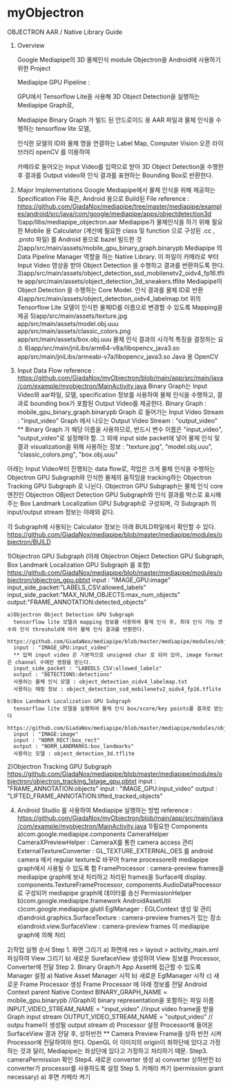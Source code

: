 # myObjectron

OBJECTRON AAR / Native Library Guide

1. Overview

    Google Mediapipe의 3D 물체인식 module Objectron을 Android에 사용하기 위한 Project
  
    Mediapipe GPU Pipeline : 
  
    GPU에서 Tensorflow Lite을 사용해 3D Object Detection을 실행하는 Mediapipe Graph로,
    
    Mediapipe Binary Graph 가 빌드 된 안드로이드 용 AAR 파일과 물체 인식을 수행하는 tensorflow lite 모델, 
    
    인식한 모델의 ID와 물체 명을 연결하는 Label Map, Computer Vision 오픈 라이브러리 openCV 를 이용하여 
    
    카메라로 들어오는 Input Video를 입력으로 받아 3D Object Detection을 수행한 후 결과를 Output video와 인식 결과를 표현하는 Bounding Box로 반환한다.
    

2. Major Implementations
  Google Mediapipe에서 물체 인식을 위해 제공하는 Specification File 혹은, Android 용으로 Build된 File
  reference : https://github.com/GiadaNox/mediapipe/tree/master/mediapipe/examples/android/src/java/com/google/mediapipe/apps/objectdetection3d
  1)app/libs/mediapipe_objectron.aar
    Mediapipe가 물체인식을 하기 위해 필요한 Mobile 용 Calculator (계산에 필요한 class 및 function  으로 구성된 .cc , .proto 파일) 를 Android 용으로 bazel 빌드한 것
  2)app/src/main/assets/mobile_gpu_binary_graph.binarypb
    Mediapipe 의 Data Pipeline Manager 역할을 하는 Native Library. 이 파일이 카메라로 부터 Input Video 영상을 받아 Object Detection 을 수행하고 결과를 반환하도록 한다.
  3)app/src/main/assets/object_detection_ssd_mobilenetv2_oidv4_fp16.tflite
    app/src/main/assets/object_detection_3d_sneakers.tflite
    Mediapipe의 Object Detection 을 수행하는 Core Model. 인식 결과를 물체 ID로 반환
  4)app/src/main/assets/object_detection_oidv4_labelmap.txt
    위의 Tensorflow Lite 모델이 인식한 물체ID를 이름으로 변경할 수 있도록 Mapping을 제공
  5)app/src/main/assets/texture.jpg
    app/src/main/assets/model.obj.uuu
    app/src/main/assets/classic_colors.png
    app/src/main/assets/box.obj.uuu
    물체 인식 결과의 시각적 특징을 결정하는 요소
  6)app/src/main/jniLibs/arm64-v8a/libopencv_java3.so
    app/src/main/jniLibs/armeabi-v7a/libopencv_java3.so
    Java 용 OpenCV
    
3. Input Data Flow
  reference : https://github.com/GiadaNox/myObjectron/blob/main/app/src/main/java/com/example/myobjectron/MainActivity.java
  Binary Graph는 Input Video와 aar파일, 모델, specification 정보를 사용하여 물체 인식을 수행하고, 결과로 bounding box가 포함된 Output Video를 제공한다.
  Binary Graph : mobile_gpu_binary_graph.binarypb
  Graph 로 들어가는 Input Video Stream : "input_video"
  Graph 에서 나오는 Output Video Stream : "output_video"
  ** Binary Graph 가 해당 이름을 사용하므로, 반드시 변수 이름은 "input_video", "output_video"로 설정해야 함.
  그 외에 input side packet에 넣어 물체 인식 및 결과 visualization을 위해 사용하는 정보 : "texture.jpg", "model.obj.uuu", "classic_colors.png", "box.obj.uuu"

  아래는 Input Video부터 진행되는 data flow로, 작업은 크게 물체 인식을 수행하는 Objectron GPU Subgraph와 인식한 물체의 움직임을 tracking하는 Objectron Tracking GPU Subgraph 로 나뉜다. 
  Objectron GPU Subgraph는 물체 인식 core 엔진인 Objectron OBject Detection GPU Subgraph와 인식 결과를 박스로 표시해주는 Box Landmark Localization GPU Subgraph로 구성되며, 
  각 Subgraph 의 input/output stream 정보는 아래와 같다. 
  
  각 Subgraph에 사용되는 Calculator 정보는 아래 BUILD파일에서 확인할 수 있다. 
  https://github.com/GiadaNox/mediapipe/blob/master/mediapipe/modules/objectron/BUILD

  1)Objectron GPU Subgraph
  (아래 Objectron Object Detection GPU Subgraph, Box Landmark Localization GPU Subgraph 를 포함) 
  https://github.com/GiadaNox/mediapipe/blob/master/mediapipe/modules/objectron/objectron_gpu.pbtxt
  input : "IMAGE_GPU:image"
  input_side_packet:"LABELS_CSV:allowed_labels"
  input_side_packet:"MAX_NUM_OBJECTS:max_num_objects"
  output:"FRAME_ANNOTATION:detected_objects"

    a)Objectron Object Detection GPU Subgraph
      tensorflow lite 모델과 mapping 정보를 사용하여 물체 인식 후, 최대 인식 가능 갯수와 인식 threshold에 따라 물체 인식 결과를 반환한다. 
      https://github.com/GiadaNox/mediapipe/blob/master/mediapipe/modules/objectron/object_detection_oid_v4_gpu.pbtxt
      input : "IMAGE_GPU:input_video"
      ** 입력 input video 은 기본적으로 unsigned char 로 되어 있어, image format 은 channel 수에만 영향을 받는다.
      input_side_packet : "LABEDLS_CSV:allowed_labels"
      output : "DETECTIONS:detections"
      사용하는 물체 인식 모델 : object_detection_oidv4_labelmap.txt
      사용하는 매핑 정보 : object_detection_ssd_mobilenetv2_oidv4_fp16.tflite

    b)Box Landmark Localization GPU Subgraph
      tensorflow lite 모델을 실행하여 물체 인식 box/score/key points를 결과로 받는다
      https://github.com/GiadaNox/mediapipe/blob/master/mediapipe/modules/objectron/box_landmark_gpu.pbtxt
      input : "IMAGE:image"
      input : "NORM_RECT:box_rect"
      output : "NORM_LANDMARKS:box_landmarks"
      사용하는 모델 : object_detection_3d.tflite

  2)Objectron Tracking GPU Subgraph
    https://github.com/GiadaNox/mediapipe/blob/master/mediapipe/modules/objectron/objectron_tracking_1stage_gpu.pbtxt
    input : "FRAME_ANNOTATION:objects"
    input : "IMAGE_GPU:input_video"
    output : "LIFTED_FRAME_ANNOTATION:lifted_tracked_objects"

 4. Android Studio 를 사용하여 Mediapipe 실행하는 방법
  reference : https://github.com/GiadaNox/myObjectron/blob/main/app/src/main/java/com/example/myobjectron/MainActivity.java
  1)필요한 Components
      a)com.google.mediapipe.components
        CameraHelper
        CameraXPreviewHelper : CameraX를 통한 camera access 관리
        ExternalTextureConverter : GL_TEXTURE_EXTERNAL_OES 를 android camera 에서 regular texture로 바꾸어 frame processore와 mediapipe graph에서 사용될 수 있도록 함
        FrameProcessor : camera-preview frames을 mediapipe graph에 보내 처리하고 처리된 frames을 Surface에 display. components.TextureFrameProcessor, components.AudioDataProcessor 로 구성되어 mediapipe graph에 데이터를 송신
        PermissionHelper
      b)com.google.mediapipe.framework
        AndroidAssetUtil
      c)com.google.mediapipe.glutil
        EglManager : EGLContext 생성 및 관리
      d)android.graphics.SurfaceTexture : camera-preview frames가 있는 장소
      e)android.view.SurfaceView : camera-preview frames 이 mediapipe graph에 의해 처리

  2)작업 실행 순서
      Step 1. 화면 그리기
        a) 화면에 res > layout > activity_main.xml 파싱하여 View 그리기
        b) 새로운 SurefaceView 생성하여 View 정보를 Processor, Converter에 전달
      Step 2. Binary Graph가 App Asset에 접근할 수 있도록 Manager 설정
        a) Native Asset Manager 시작
        b) 새로운 EglManager 시작
        c) 새로운 Frame Processor 생성
          Frame Processor 에 아래 정보를 전달
          Android Context
          parent Native Context
          BINARY_GRAPH_NAME = mobile_gpu.binarypb //Graph의 binary representation을 포함하는 파일 이름
          INPUT_VIDEO_STREAM_NAME = "input_video" //input video frame을 받을 Graph input stream 
          OUTPUT_VIDEO_STREAM_NAME = "output_video" // outpu frame이 생성될 output stream
          d) Processor 설정
          Processor에 들어온 SurfaceView 결과 전달 후, 상하반전
          ** Camera Preview Frame을 상하 반전 시켜 Processor에 전달하여야 한다.
          OpenGL 이 이미지의 origin이 좌하단에 있다고 가정하는 것과 달리, Mediapipe는 좌상단에 있다고 가정하고 처리하기 때문.
      Step3. cameraPermission 확인
      Step4. 새로운 converter 생성
        a) converter 상하반전
        b) converter가 processor를 사용하도록 설정
      Step 5. 카메라 켜기 (permission grant necessary)
        a) 후면 카메라 켜기
